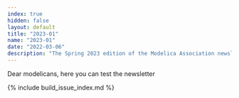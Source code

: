 ```yaml
---
index: true
hidden: false
layout: default
title: "2023-01"
name: "2023-01"
date: "2022-03-06"
description: "The Spring 2023 edition of the Modelica Association newsletter"
---
```


Dear modelicans, here you can test the newsletter

{% include build_issue_index.md %}
